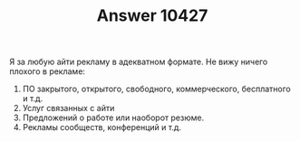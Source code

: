 ﻿---
title: "Answer 10427"
se.owner.user_id: 180450
se.owner.display_name: "Cerbo"
se.owner.link: "https://ru.meta.stackoverflow.com/users/180450/cerbo"
se.answer_id: 10427
se.question_id: 10301
se.post_type: answer
se.score: -2
se.is_accepted: False
---
<p>Я за любую айти рекламу в адекватном формате. Не вижу ничего плохого в рекламе:</p>

<ol>
<li>ПО закрытого, открытого, свободного, коммерческого, бесплатного и т.д.</li>
<li>Услуг связанных с айти</li>
<li>Предложений о работе или наоборот резюме.</li>
<li>Рекламы сообществ, конференций и т.д.</li>
</ol>
